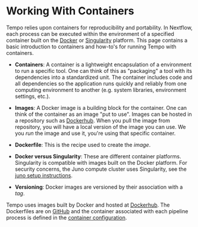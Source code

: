 # Working With Containers

Tempo relies upon containers for reproducibility and portability. In Nextflow, each process can be executed within the environment of a specified container built on the [Docker](https://www.docker.com/) or [Singularity](https://singularity.lbl.gov) platform. This page contains a basic introduction to containers and how-to's for running Tempo with containers.

* __Containers__: A container is a lightweight encapsulation of a environment to run a specific tool. One can think of this as "packaging" a tool with its dependencies into a standardized unit. The container includes code and all dependencies so the application runs quickly and reliably from one computing environment to another (e.g. system libraries, environment settings, etc.).

* __Images__: A Docker image is a building block for the container. One can think of the container as an image "put to use". Images can be hosted in a repository such as [Dockerhub](https://cloud.docker.com). When you pull the image from repository, you will have a local version of the image you can use. We you *run* the image and use it, you're using that specific container.

* __Dockerfile__: This is the recipe used to create the *image*.

* __Docker versus Singularity__: These are different container platforms. Singularity is compatible with images built on the Docker platform. For security concerns, the Juno compute cluster uses Singularity, see the [juno setup instructions](juno-setup.md). 

* __Versioning__: Docker images are versioned by their association with a *tag*. 

Tempo uses images built by Docker and hosted at [Dockerhub](https://cloud.docker.com/u/cmopipeline/). The Dockerfiles are on [GitHub](containers) and the container associated with each pipeline process is defined in the [container configuration](conf/containers.config).
